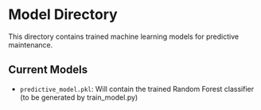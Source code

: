 # Model Directory

This directory contains trained machine learning models for predictive maintenance.

## Current Models
- `predictive_model.pkl`: Will contain the trained Random Forest classifier (to be generated by train_model.py)
